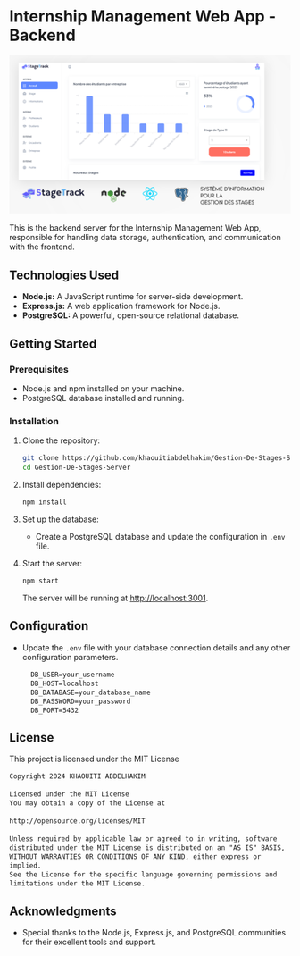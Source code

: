 # Internship Management Web App - Backend

![alt text](https://github.com/khaouitiabdelhakim/Gestion-De-Stages-Client/blob/main/stage.png)

This is the backend server for the Internship Management Web App, responsible for handling data storage, authentication, and communication with the frontend.

## Technologies Used

- **Node.js:** A JavaScript runtime for server-side development.
- **Express.js:** A web application framework for Node.js.
- **PostgreSQL:** A powerful, open-source relational database.

## Getting Started

### Prerequisites

- Node.js and npm installed on your machine.
- PostgreSQL database installed and running.

### Installation

1. Clone the repository:

   ```bash
   git clone https://github.com/khaouitiabdelhakim/Gestion-De-Stages-Server.git
   cd Gestion-De-Stages-Server
   ```

2. Install dependencies:

   ```bash
   npm install
   ```

3. Set up the database:
   - Create a PostgreSQL database and update the configuration in `.env` file.

4. Start the server:

   ```bash
   npm start
   ```

   The server will be running at [http://localhost:3001](http://localhost:3001).

## Configuration

- Update the `.env` file with your database connection details and any other configuration parameters.
   ```plaintext
     DB_USER=your_username
     DB_HOST=localhost
     DB_DATABASE=your_database_name
     DB_PASSWORD=your_password
     DB_PORT=5432
     ```

## License
This project is licensed under the MIT License 

```
Copyright 2024 KHAOUITI ABDELHAKIM

Licensed under the MIT License
You may obtain a copy of the License at

http://opensource.org/licenses/MIT

Unless required by applicable law or agreed to in writing, software
distributed under the MIT License is distributed on an "AS IS" BASIS,
WITHOUT WARRANTIES OR CONDITIONS OF ANY KIND, either express or implied.
See the License for the specific language governing permissions and
limitations under the MIT License.
```

## Acknowledgments

- Special thanks to the Node.js, Express.js, and PostgreSQL communities for their excellent tools and support.

